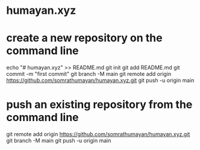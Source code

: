 # humayan.xyz
create a new repository on the command line
===========================================
echo "# humayan.xyz" >> README.md
git init
git add README.md
git commit -m "first commit"
git branch -M main
git remote add origin https://github.com/somrathumayan/humayan.xyz.git
git push -u origin main

push an existing repository from the command line
=================================================
git remote add origin https://github.com/somrathumayan/humayan.xyz.git
git branch -M main
git push -u origin main
